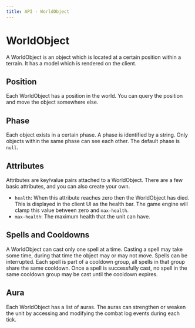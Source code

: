 ```yaml
---
title: API - WorldObject
---
```


# WorldObject

A WorldObject is an object which is located at a certain position within
a terrain. It has a model which is rendered on the client.


## Position

Each WorldObject has a position in the world. You can query the position and
move the object somewhere else.



## Phase

Each object exists in a certain phase. A phase is identified by a string. Only
objects within the same phase can see each other. The default phase is `null`.



## Attributes

Attributes are key/value pairs attached to a WorldObject. There are a few
basic attributes, and you can also create your own.

 - `health`: When this attribute reaches zero then the WorldObject has died.
   This is displayed in the client UI as the health bar. The game engine will
   clamp this value between zero and `max-health`.
 - `max-health`: The maximum health that the unit can have.



## Spells and Cooldowns

A WorldObject can cast only one spell at a time. Casting a spell may take some
time, during that time the object may or may not move. Spells can be
interrupted. Each spell is part of a cooldown group, all spells in that group
share the same cooldown. Once a spell is successfully cast, no spell in the
same cooldown group may be cast until the cooldown expires.



## Aura

Each WorldObject has a list of auras. The auras can strengthen or weaken the
unit by accessing and modifying the combat log events during each tick.

